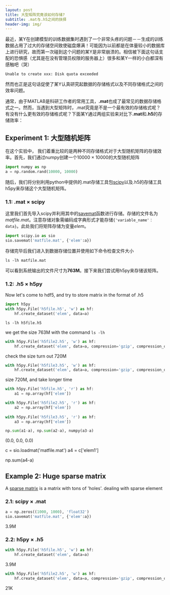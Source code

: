 ```yaml
---
layout: post
title: 大型矩阵究竟该如何存储?
subtitle: .mat与.h5之间的抉择
header-img: img/
---
```


最近，某Y在创建模型的训练数据集时遇到了一个非常头疼的问题－－生成的训练数据占用了过大的存储空间致使磁盘爆满！可能因为以前都是在体量较小的数据库上进行研究，故而第一次碰到这个问题的某Y是非常崩溃的。相信被下面这句话支配的恐惧感（尤其是在没有管理员权限的服务器上）很多和某Y一样的小白都深有感触吧（哭）
```ccs
Unable to create xxx: Disk quota exceeded
```
然而也正是这句话促使了某Y认真研究起数据的存储格式以及不同存储格式之间的效率问题。

通常，由于MATLAB是科研工作者的常用工具，<strong>.mat</strong>也成了最常见的数据存储格式之一。然而，当遇到大型矩阵时，.mat究竟是不是一个最有效的存储格式呢？有没有什么更有效的存储格式呢？下面某Y通过两组实验来对比下<strong>.mat</strong>和<strong>.h5</strong>的存储效率：

## Experiment 1: 大型随机矩阵
在这个实验中， 我们着重比较的是两种不同存储格式对于大型随机矩阵的存储效率。首先，我们通过numpy创建一个10000 &#xd7; 10000的大型随机矩阵
```python
import numpy as np
a = np.random.rand(10000, 10000)
```
随后，我们将分别利用python中提供的.mat存储工具包[scipy](https://www.scipy.org/)以及.h5的存储工具h5py来存储这个大型随机矩阵。

### 1.1: .mat &#xd7; scipy
这里我们首先导入scipy并利用其中的[savemat](https://docs.scipy.org/doc/scipy/reference/generated/scipy.io.savemat.html)函数进行存储。存储的文件名为<em>matfile.mat</em>。注意存储对象需编码成字典形式才能存储`{'variable_name'：data}`。此处我们将矩阵存储为变量<em>elem</em>。
```python
import scipy.io as sio
sio.savemat('matfile.mat', {'elem':a})
```

存储完毕后我们进入到数据存储位置并使用如下命令检查文件大小
```ccs
ls -lh matfile.mat
```

可以看到系统输出的文件尺寸为<strong>763M</strong>。接下来我们尝试用h5py来存储该矩阵。

### 1.2: .h5 &#xd7; h5py
Now let's come to hdf5, and try to store matrix in the format of .h5

```python
import h5py
with h5py.File('h5file.h5', 'w') as hf:
    hf.create_dataset('elem', data=a)
```

```ccs
ls -lh h5file.h5
```


we get the size 763M with the command `ls -lh`

```python
with h5py.File('h5file2.h5', 'w') as hf:
    hf.create_dataset('elem', data=a, compression='gzip', compression_opts=9)
```
check the size turn out 720M
```python
with h5py.File('h5file3.h5', 'w') as hf:
    hf.create_dataset('elem', data=a, compression='gzip', compression_opts=4)
```
size 720M, and take longer time
```python
with h5py.File('h5file.h5', 'r') as hf:
    a1 = np.array(hf['elem'])

with h5py.File('h5file2.h5', 'r') as hf:
    a2 = np.array(hf['elem'])
    
with h5py.File('h5file3.h5', 'r') as hf:
    a3 = np.array(hf['elem'])

np.sum(a1-a), np.sum(a2-a), numpy(a3-a)
```
(0.0, 0.0, 0.0)

c = sio.loadmat('matfile.mat')
a4 = c['elem1']

np.sum(a4-a)


## Example 2: Huge sparse matrix

A [sparse matrix](https://en.wikipedia.org/wiki/Sparse_matrix) is a matrix with tons of 'holes'.
dealing with sparse element

### 2.1: scipy &#xd7; .mat
```python
a = np.zeros((1000, 1000), 'float32')
sio.savemat('matfile.mat', {'elem':a})
```
3.9M
### 2.2: h5py &#xd7; .h5
```python
with h5py.File('h5file.h5', 'w') as hf:
    hf.create_dataset('elem', data=a)
```
3.9M
```python
with h5py.File('h5file2.h5', 'w') as hf:
    hf.create_dataset('elem', data=a, compression='gzip', compression_opts=9)
```
21K



